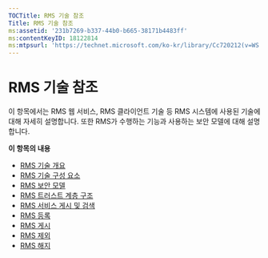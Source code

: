 ```yaml
---
TOCTitle: RMS 기술 참조
Title: RMS 기술 참조
ms:assetid: '231b7269-b337-44b0-b665-38171b4483ff'
ms:contentKeyID: 18122814
ms:mtpsurl: 'https://technet.microsoft.com/ko-kr/library/Cc720212(v=WS.10)'
---
```


RMS 기술 참조
=============

이 항목에서는 RMS 웹 서비스, RMS 클라이언트 기술 등 RMS 시스템에 사용된 기술에 대해 자세히 설명합니다. 또한 RMS가 수행하는 기능과 사용하는 보안 모델에 대해 설명합니다.

**이 항목의 내용**

-   [RMS 기술 개요](https://technet.microsoft.com/eb48c3de-e038-4fcb-a091-b67ea4fe0dc7)
-   [RMS 기술 구성 요소](https://technet.microsoft.com/05d99f6e-8170-458c-a7ef-cee6fa30f057)
-   [RMS 보안 모델](https://technet.microsoft.com/665db831-366d-4dca-9bb3-cc2912481fe1)
-   [RMS 트러스트 계층 구조](https://technet.microsoft.com/2d44182f-a653-4383-aba1-dade53f7cf9a)
-   [RMS 서비스 게시 및 검색](https://technet.microsoft.com/336c0d55-fd7f-4aa9-b3e6-bfd6565b1086)
-   [RMS 등록](https://technet.microsoft.com/999db3e1-e3ab-4513-87d9-d584ee334c00)
-   [RMS 게시](https://technet.microsoft.com/a82f4172-546d-4fab-9f96-3f8b263a5b69)
-   [RMS 제외](https://technet.microsoft.com/c17e393e-b6a9-4ae5-aee5-18baa6b32d4d)
-   [RMS 해지](https://technet.microsoft.com/72689f90-f3c5-4b61-94ea-d825f3199b3b)
